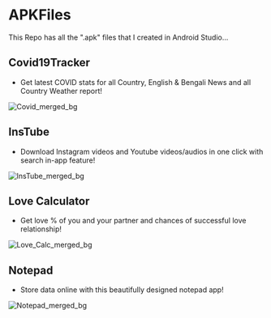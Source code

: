 # APKFiles
This Repo has all the ".apk" files that I created in Android Studio...

## Covid19Tracker
* Get latest COVID stats for all Country, English & Bengali News and all Country Weather report!

![Covid_merged_bg](https://user-images.githubusercontent.com/63058877/148568865-5b2a0ec2-e734-4125-b8d2-748204e25988.jpg)

## InsTube
* Download Instagram videos and Youtube videos/audios in one click with search in-app feature!

![InsTube_merged_bg](https://user-images.githubusercontent.com/63058877/148568998-53fc5079-8575-4fd3-9e5f-ca077644ca64.jpg)

## Love Calculator
* Get love % of you and your partner and chances of successful love relationship!

![Love_Calc_merged_bg](https://user-images.githubusercontent.com/63058877/148569244-98bab96f-26e1-411a-b64d-50e52767f5d9.jpg)

## Notepad
* Store data online with this beautifully designed notepad app!

![Notepad_merged_bg](https://user-images.githubusercontent.com/63058877/148569367-62d4d739-8798-4d89-9a30-91f1c5b6fc83.jpg)
